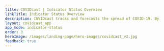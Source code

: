 ```yaml
---
title: COVIDcast | Indicator Status Overview
linkTitle: Indicator Status Overview
description: COVIDcast tracks and forecasts the spread of COVID-19. By Carnegie Mellon's Delphi Research Group.
layout: covidcast_app
app_mode: indicator-status
order: 3
heroImage: /images/landing-page/hero-images/covidcast_v2.jpg
feedback: true
---
```

